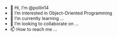 - 👋 Hi, I’m @pollin14
- 👀 I’m interested in Object-Oriented Programming
- 🌱 I’m currently learning ...
- 💞️ I’m looking to collaborate on ...
- 📫 How to reach me ...

<!---
pollin14/pollin14 is a ✨ special ✨ repository because its `README.md` (this file) appears on your GitHub profile.
You can click the Preview link to take a look at your changes.
--->

